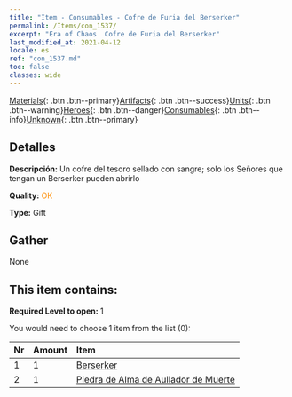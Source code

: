 ```yaml
---
title: "Item - Consumables - Cofre de Furia del Berserker"
permalink: /Items/con_1537/
excerpt: "Era of Chaos  Cofre de Furia del Berserker"
last_modified_at: 2021-04-12
locale: es
ref: "con_1537.md"
toc: false
classes: wide
---
```

 [Materials](/es/Items/){: .btn .btn--primary}[Artifacts](/es/Items/Artifacts/){: .btn .btn--success}[Units](/es/Items/Units/){: .btn .btn--warning}[Heroes](/es/Items/Heroes/){: .btn .btn--danger}[Consumables](/es/Items/Consumables/){: .btn .btn--info}[Unknown](/es/Items/Unknown/){: .btn .btn--primary}

## Detalles
 **Descripción:** Un cofre del tesoro sellado con sangre; solo los Señores que tengan un Berserker pueden abrirlo

 **Quality:** <span style="color: #FF8C00">OK</span>

 **Type:** Gift

## Gather

  None

## This item contains:

 **Required Level to open:** 1

 You would need to choose 1 item from the list (0):

  | Nr | Amount |     Item    |
  |:---|:-------|:------------|
  | 1 | 1 | [Berserker](/es/Items/unt_224/) | 
  | 2 | 1 | [Piedra de Alma de Aullador de Muerte](/es/Items/unt_312/) | 
